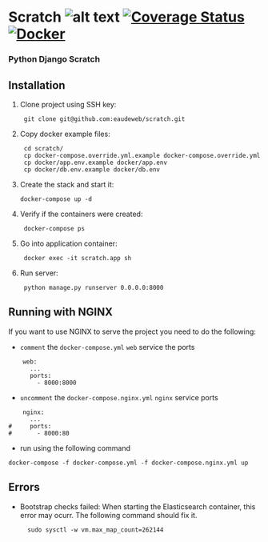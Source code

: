 # Scratch ![alt text](https://travis-ci.com/eaudeweb/scratch.svg?branch=master) [![Coverage Status](https://coveralls.io/repos/github/eaudeweb/scratch/badge.svg?branch=master)](https://coveralls.io/github/eaudeweb/scratch?branch=master) [![Docker](https://img.shields.io/docker/cloud/build/eaudeweb/scratch?label=Docker&style=flat)](https://hub.docker.com/r/eaudeweb/scratch/builds)

### Python Django Scratch 

## Installation 

1. Clone project using SSH key:

        git clone git@github.com:eaudeweb/scratch.git
        
2. Copy docker example files:

        cd scratch/
        cp docker-compose.override.yml.example docker-compose.override.yml
        cp docker/app.env.example docker/app.env
        cp docker/db.env.example docker/db.env
        
 3. Create the stack and start it:
 
        docker-compose up -d
        
4. Verify if the containers were created:

        docker-compose ps
        
5. Go into application container:
        
        docker exec -it scratch.app sh
        
6. Run server:

        python manage.py runserver 0.0.0.0:8000
        
## Running with NGINX
        
If you want to use NGINX to serve the project you need to do the following:

- `comment` the `docker-compose.yml` `web` service the ports
``` 
    web:
      ...
      ports:
        - 8000:8000
```
- `uncomment` the `docker-compose.nginx.yml` `nginx` service ports
```
    nginx:
      ...
#     ports:
#       - 8000:80
```
- run using the following command
```
docker-compose -f docker-compose.yml -f docker-compose.nginx.yml up

```
        
## Errors

- Bootstrap checks failed: When starting the Elasticsearch container, this error may ocurr. The following command should fix it.
        
        sudo sysctl -w vm.max_map_count=262144

  
